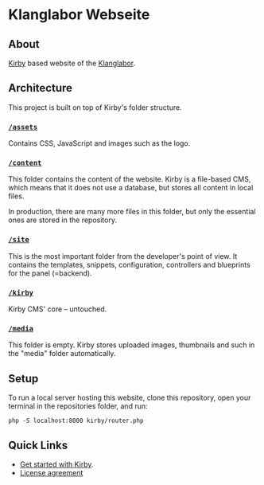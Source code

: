 # Klanglabor Webseite

## About

[Kirby](https://getkirby.com) based website of the [Klanglabor](https://klanglabor.hs-augsburg.de). 

## Architecture

This project is built on top of Kirby's folder structure.

### [`/assets`](./assets)

Contains CSS, JavaScript and images such as the logo.

### [`/content`](./content)

This folder contains the content of the website. Kirby is a file-based CMS, which means that it does not use a database, but stores all content in local files.

In production, there are many more files in this folder, but only the essential ones are stored in the repository.

### [`/site`](./site)

This is the most important folder from the developer's point of view. It contains the templates, snippets, configuration, controllers and blueprints for the panel (=backend).

### [`/kirby`](./kirby)

Kirby CMS' core – untouched.

### [`/media`](./media)

This folder is empty. Kirby stores uploaded images, thumbnails and such in the "media" folder automatically.

## Setup

To run a local server hosting this website, clone this repository, open your terminal in the repositories folder, and run:

    php -S localhost:8000 kirby/router.php

## Quick Links

- [Get started with Kirby](https://getkirby.com/docs/guide/quickstart).
- [License agreement](https://getkirby.com/license)
